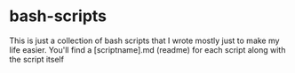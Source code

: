 # bash-scripts
This is just a collection of bash scripts that I wrote mostly just to make my life easier.
You'll find a [scriptname].md (readme) for each script along with the script itself

